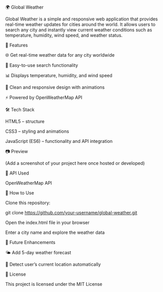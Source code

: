 🌍 Global Weather

Global Weather is a simple and responsive web application that provides real-time weather updates for cities around the world. It allows users to search any city and instantly view current weather conditions such as temperature, humidity, wind speed, and weather status.

🚀 Features

🌐 Get real-time weather data for any city worldwide

🔎 Easy-to-use search functionality

📊 Displays temperature, humidity, and wind speed

🎨 Clean and responsive design with animations

⚡ Powered by OpenWeatherMap API

🛠️ Tech Stack

HTML5 – structure

CSS3 – styling and animations

JavaScript (ES6) – functionality and API integration

📷 Preview

(Add a screenshot of your project here once hosted or developed)

📡 API Used

OpenWeatherMap API

📌 How to Use

Clone this repository:

git clone https://github.com/your-username/global-weather.git


Open the index.html file in your browser

Enter a city name and explore the weather data

🔮 Future Enhancements

🌤️ Add 5-day weather forecast

📍 Detect user’s current location automatically


📄 License

This project is licensed under the MIT License
